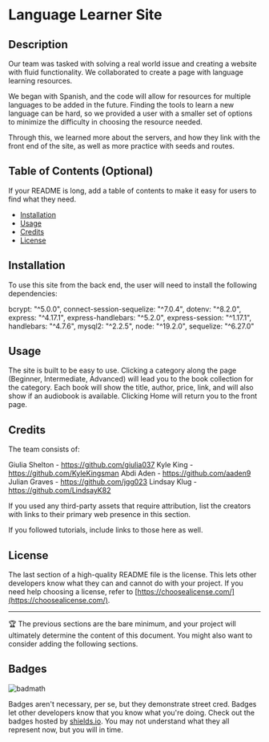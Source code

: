 # Language Learner Site

## Description

Our team was tasked with solving a real world issue and creating a website with fluid functionality. We collaborated to create a page with language learning resources.

We began with Spanish, and the code will allow for resources for multiple languages to be added in the future. Finding the tools to learn a new language can be hard, so we provided a user with a smaller set of options to minimize the difficulty in choosing the resource needed.

Through this, we learned more about the servers, and how they link with the front end of the site, as well as more practice with seeds and routes.


## Table of Contents (Optional)

If your README is long, add a table of contents to make it easy for users to find what they need.

- [Installation](#installation)
- [Usage](#usage)
- [Credits](#credits)
- [License](#license)

## Installation

To use this site from the back end, the user will need to install the following dependencies:

bcrypt: "^5.0.0",
connect-session-sequelize: "^7.0.4",
dotenv: "^8.2.0",
express: "^4.17.1",
express-handlebars: "^5.2.0",
express-session: "^1.17.1",
handlebars: "^4.7.6",
mysql2: "^2.2.5",
node: "^19.2.0",
sequelize: "^6.27.0"

## Usage

The site is built to be easy to use. Clicking a category along the page (Beginner, Intermediate, Advanced) will lead you to the book collection for the category. Each book will show the title, author, price, link, and will also show if an audiobook is available. Clicking Home will return you to the front page.

<!-- To add a screenshot, create an `assets/images` folder in your repository and upload your screenshot to it. Then, using the relative filepath, add it to your README using the following syntax:

    ```md
    ![alt text](assets/images/screenshot.png)
    ``` -->

## Credits

The team consists of:

Giulia Shelton - https://github.com/giulia037
Kyle King - https://github.com/KyleKingsman
Abdi Aden - https://github.com/aaden9
Julian Graves - https://github.com/jgg023
Lindsay Klug - https://github.com/LindsayK82

If you used any third-party assets that require attribution, list the creators with links to their primary web presence in this section.

If you followed tutorials, include links to those here as well.

## License

The last section of a high-quality README file is the license. This lets other developers know what they can and cannot do with your project. If you need help choosing a license, refer to [https://choosealicense.com/](https://choosealicense.com/).

---

🏆 The previous sections are the bare minimum, and your project will ultimately determine the content of this document. You might also want to consider adding the following sections.

## Badges

![badmath](https://img.shields.io/github/languages/top/lernantino/badmath)

Badges aren't necessary, per se, but they demonstrate street cred. Badges let other developers know that you know what you're doing. Check out the badges hosted by [shields.io](https://shields.io/). You may not understand what they all represent now, but you will in time.





